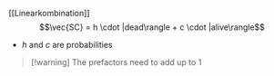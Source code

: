 [[Linearkombination]]
$$\vec{SC} = h \cdot |dead\rangle + c \cdot |alive\rangle$$

- $h$ and $c$ are probabilities

> [!warning] The prefactors need to add up to $1$


